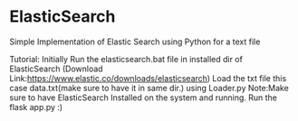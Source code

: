 # ElasticSearch
Simple Implementation of Elastic Search using Python for a text file


Tutorial:
Initially Run the elasticsearch.bat file in installed dir of ElasticSearch (Download Link:https://www.elastic.co/downloads/elasticsearch)
Load the txt file this case data.txt(make sure to have it in same dir.) using Loader.py
Note:Make sure to have ElasticSearch Installed on the system and running.
Run the flask app.py 
:)



